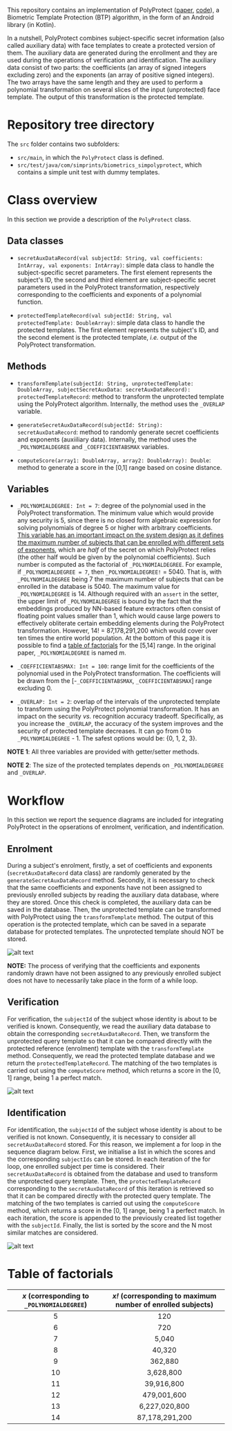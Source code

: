 This repository contains an implementation of PolyProtect ([paper](https://arxiv.org/abs/2110.00434), [code](https://gitlab.idiap.ch/bob/bob.paper.polyprotect_2021)), a Biometric Template Protection (BTP) algorithm, in the form of an Android library (in Kotlin).

In a nutshell, PolyProtect combines subject-specific secret information (also called auxiliary data) with face templates to create a protected version of them. The auxiliary data are generated during the enrollment and they are used during the operations of verification and identification. 
The auxiliary data consist of two parts: the coefficients (an array of signed integers excluding zero) and the exponents (an array of positive signed integers). The two arrays have the same length and they are used to perform a polynomial transformation on several slices of the input (unprotected) face template. 
The output of this transformation is the protected template.

# Repository tree directory

The ```src``` folder contains two subfolders:
- ```src/main```, in which the ```PolyProtect``` class is defined.
- ```src/test/java/com/simprints/biometrics_simpolyprotect```, which contains a simple unit test with dummy templates.

# Class overview 

In this section we provide a description of the ```PolyProtect``` class.

## Data classes

- ```secretAuxDataRecord(val subjectId: String, val coefficients: IntArray, val exponents: IntArray)```: simple data class to handle the subject-specific secret parameters. The first element represents the subject's ID, the second and third element are subject-specific secret parameters used in the PolyProtect transformation, respectively corresponding to the coefficients and exponents of a polynomial function.
 
- ```protectedTemplateRecord(val subjectId: String, val protectedTemplate: DoubleArray)```: simple data class to handle the protected templates. The first element represents the subject's ID, and the second element is the protected template, _i.e._ output of the PolyProtect transformation.

## Methods

- ```transformTemplate(subjectId: String, unprotectedTemplate: DoubleArray, subjectSecretAuxData: secretAuxDataRecord): protectedTemplateRecord```: method to transform the unprotected template using the PolyProtect algorithm. Internally, the method uses the ```_OVERLAP``` variable.

- ```generateSecretAuxDataRecord(subjectId: String): secretAuxDataRecord```: method to randomly generate secret coefficients and exponents (auxiiliary data). Internally, the method uses the ```_POLYNOMIALDEGREE``` and ```_COEFFICIENTABSMAX``` variables.

- ```computeScore(array1: DoubleArray, array2: DoubleArray): Double```: method to generate a score in the [0,1] range based on cosine distance.

## Variables

- ```_POLYNOMIALDEGREE: Int = 7```: degree of the polynomial used in the PolyProtect transformation. The minimum value which would provide any security is 5, since there is no closed form algebraic expression for solving polynomials of degree 5 or higher with arbitrary coefficients.
  <ins>This variable has an important impact on the system design as it defines the maximum number of subjects that can be enrolled with different sets of exponents</ins>, which are *half* of the secret on which PolyProtect relies (the other half would be given by the polynomial coefficients). Such number is computed as the factorial of ```_POLYNOMIALDEGREE```. For example, if ```_POLYNOMIALDEGREE = 7```, then ```_POLYNOMIALDEGREE!``` = 5040. That is, with ```_POLYNOMIALDEGREE``` being 7 the maximum number of subjects that can be enrolled in the database is 5040. The maximum value for ```_POLYNOMIALDEGREE``` is 14. Although required with an ```assert``` in the setter, the upper limit of ```_POLYNOMIALDEGREE``` is bound by the fact that the embeddings produced by NN-based feature extractors often consist of floating point values smaller than 1, which would cause large powers to effectively obliterate certain embedding elements during the PolyProtect transformation. However, 14! = 87,178,291,200 which would cover over ten times the entire world population.
  At the bottom of this page it is possible to find a [table of factorials](#table-of-factorials) for the [5,14] range. In the original paper, ```_POLYNOMIALDEGREE``` is named *m*.

- ```_COEFFICIENTABSMAX: Int = 100```: range limit for the coefficients of the polynomial used in the PolyProtect transformation. The coefficients will be drawn from the [-```_COEFFICIENTABSMAX```, ```_COEFFICIENTABSMAX```] range excluding 0.

- ```_OVERLAP: Int = 2```: overlap of the intervals of the unprotected template to transform using the PolyProtect polynomial transformation. It has an impact on the security _vs._ recognition accuracy tradeoff. Specifically, as you increase the ```_OVERLAP```, the accuracy of the system improves and the security of protected template decreases. It can go from 0 to ```_POLYNOMIALDEGREE``` - 1. The safest options would be: {0, 1, 2, 3}.

**NOTE 1**: All three variables are provided with getter/setter methods.

**NOTE 2**: The size of the protected templates depends on ```_POLYNOMIALDEGREE``` and ```_OVERLAP```.

# Workflow

In this section we report the sequence diagrams are included for integrating PolyProtect in the opserations of enrolment, verification, and indentification.

## Enrolment

During a subject's enrolment, firstly, a set of coefficients and exponents (```secretAuxDataRecord``` data class) are randomly generated by the ```generateSecretAuxDataRecord``` method. 
Secondly, it is necessary to check that the same coefficients and exponents have not been assigned to previously enrolled subjects by reading the auxiliary data database, where they are stored.
Once this check is completed, the auxiliary data can be saved in the database. Then, the unprotected template can be transformed with PolyProtect using the ```transformTemplate``` method. The output of this operation is the protected template, which can be saved in a separate database for protected templates.
The unprotected template should NOT be stored.

![alt text](images/Enrolment.png)

**NOTE:** The process of verifying that the coefficients and exponents randomly drawn have not been assigned to any previously enrolled subject does not have to necessarily take place in the form of a while loop.

## Verification

For verification, the ```subjectId``` of the subject whose identity is about to be verified is known. Consequently, we read the auxiliary data database to obtain the corresponding ```secretAuxDataRecord```.
Then, we transform the unprotected query template so that it can be compared directly with the protected reference (enrolment) template with the ```transformTemplate``` method. Consequently, we read the protected template database and we return the ```protectedTemplateRecord```.
The matching of the two templates is carried out using the ```computeScore``` method, which returns a score in the [0, 1] range, being 1 a perfect match.

![alt text](images/Verification.png)

## Identification 

For identification, the ```subjectId``` of the subject whose identity is about to be verified is not known. Consequently, it is necessary to consider all ```secretAuxDataRecord``` stored. For this reason, we implement a for loop in the sequence diagram below. First, we initialise a list in which the scores and the corresponding ```subjectIds``` can be stored. In each iteration of the for loop, one enrolled subject per time is considered.
Their ```secretAuxDataRecord``` is obtained from the database and used to transform the unprotected query template.
Then, the ```protectedTemplateRecord``` corresponding to the ```secretAuxDataRecord``` of this iteration is retrieved so that it can be compared directly with the protected query template. 
The matching of the two templates is carried out using the ```computeScore``` method, which returns a score in the [0, 1] range, being 1 a perfect match. In each iteration, the score is appended to the previously created list together with the ```subjectId```.
Finally, the list is sorted by the score and the N most similar matches are considered.

![alt text](images/Identification.png)

# Table of factorials

| *x* (corresponding to ```_POLYNOMIALDEGREE```) | *x!* (corresponding to maximum number of enrolled subjects) |
| :------: | :----: |
| 5 | 120 |
| 6 | 720 |
| 7 | 5,040 |
| 8 | 40,320 |
| 9 | 362,880 |
| 10 | 3,628,800 |
| 11 | 39,916,800 |
| 12 | 479,001,600 |
| 13 | 6,227,020,800 |
| 14 | 87,178,291,200 |
